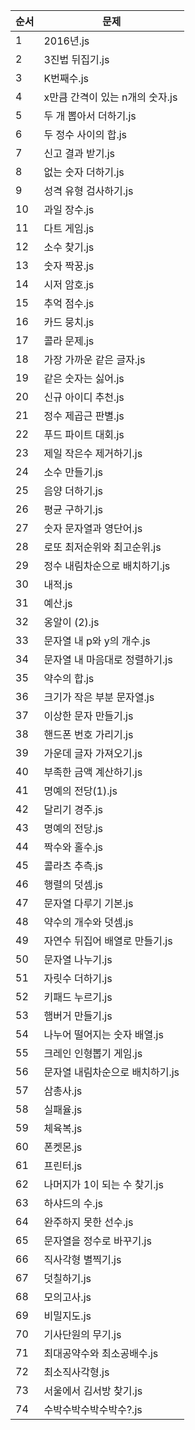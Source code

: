 | 순서 | 문제 |
|-------|-----------|
| 1 | 2016년.js |
| 2 | 3진법 뒤집기.js |
| 3 | K번째수.js |
| 4 | x만큼 간격이 있는 n개의 숫자.js |
| 5 | 두 개 뽑아서 더하기.js |
| 6 | 두 정수 사이의 합.js |
| 7 | 신고 결과 받기.js |
| 8 | 없는 숫자 더하기.js |
| 9 | 성격 유형 검사하기.js |
| 10 | 과일 장수.js |
| 11 | 다트 게임.js |
| 12 | 소수 찾기.js |
| 13 | 숫자 짝꿍.js |
| 14 | 시저 암호.js |
| 15 | 추억 점수.js |
| 16 | 카드 뭉치.js |
| 17 | 콜라 문제.js |
| 18 | 가장 가까운 같은 글자.js |
| 19 | 같은 숫자는 싫어.js |
| 20 | 신규 아이디 추천.js |
| 21 | 정수 제곱근 판별.js |
| 22 | 푸드 파이트 대회.js |
| 23 | 제일 작은수 제거하기.js |
| 24 | 소수 만들기.js |
| 25 | 음양 더하기.js |
| 26 | 평균 구하기.js |
| 27 | 숫자 문자열과 영단어.js |
| 28 | 로또 최저순위와 최고순위.js |
| 29 | 정수 내림차순으로 배치하기.js |
| 30 | 내적.js |
| 31 | 예산.js |
| 32 | 옹알이 (2).js |
| 33 | 문자열 내 p와 y의 개수.js |
| 34 | 문자열 내 마음대로 정렬하기.js |
| 35 | 약수의 합.js |
| 36 | 크기가 작은 부분 문자열.js |
| 37 | 이상한 문자 만들기.js |
| 38 | 핸드폰 번호 가리기.js |
| 39 | 가운데 글자 가져오기.js |
| 40 | 부족한 금액 계산하기.js |
| 41 | 명예의 전당(1).js |
| 42 | 달리기 경주.js |
| 43 | 명예의 전당.js |
| 44 | 짝수와 홀수.js |
| 45 | 콜라츠 추측.js |
| 46 | 행렬의 덧셈.js |
| 47 | 문자열 다루기 기본.js |
| 48 | 약수의 개수와 덧셈.js |
| 49 | 자연수 뒤집어 배열로 만들기.js |
| 50 | 문자열 나누기.js |
| 51 | 자릿수 더하기.js |
| 52 | 키패드 누르기.js |
| 53 | 햄버거 만들기.js |
| 54 | 나누어 떨어지는 숫자 배열.js |
| 55 | 크레인 인형뽑기 게임.js |
| 56 | 문자열 내림차순으로 배치하기.js |
| 57 | 삼총사.js |
| 58 | 실패율.js |
| 59 | 체육복.js |
| 60 | 폰켓몬.js |
| 61 | 프린터.js |
| 62 | 나머지가 1이 되는 수 찾기.js |
| 63 | 하샤드의 수.js |
| 64 | 완주하지 못한 선수.js |
| 65 | 문자열을 정수로 바꾸기.js |
| 66 | 직사각형 별찍기.js |
| 67 | 덧칠하기.js |
| 68 | 모의고사.js |
| 69 | 비밀지도.js |
| 70 | 기사단원의 무기.js |
| 71 | 최대공약수와 최소공배수.js |
| 72 | 최소직사각형.js |
| 73 | 서울에서 김서방 찾기.js |
| 74 | 수박수박수박수박수?.js |
